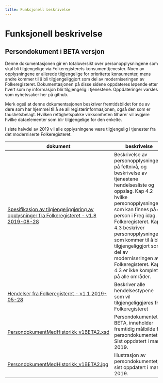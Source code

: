 ```yaml
---
title: Funksjonell beskrivelse
---
```


# Funksjonell beskrivelse

## Persondokument i BETA versjon
Denne dokumentasjonen gir  en totaloversikt over personopplysningene som skal bli tilgjengelige via Folkeregisterets konsumenttjenester. Noen av opplysningene er allerede tilgjengelige for prioriterte konsumenter, mens andre kommer til å bli tilgjengeliggjort som del av moderniseringen av Folkeregisteret. Dokumentasjonen på disse sidene oppdateres løpende etter hvert som ny informasjon blir tilgjengelig i tjenestene. Oppdateringer varsles som nyhetssaker her på github.

Merk også at denne dokumentasjonen beskriver fremtidsbildet for de av dere som har hjemmel til å se all registerinformasjonen, også den som er taushetsbelagt. Hvilken rettighetspakke virksomheten tilhører vil avgjøre hvilke dataelementer som blir tilgjengelige for den enkelte.

I siste halvdel av 2019 vil alle opplysningene være tilgjengelig i tjenester fra det moderniserte Folkeregisteret.

| dokument | beskrivelse |
|----------|-------------|
| [Spesifikasjon av tilgjengeliggjøring av opplysninger fra Folkeregisteret - v1.8 2019-08-28](../dokumenter/Spesifikasjon_av_tilgjengeliggjøring_av_opplysninger_fra_Folkeregisteret_v1_8_2019_08_28.pdf) | Beskrivelse av personopplysningene på feltnivå, og beskrivelse av tjenestene hendelsesliste og oppslag. Kap 4.2  hvilke personopplysninger som kan finnes på en person i Freg idag. Folkeregisteret. Kap 4.3 beskriver personopplysninger som kommer til å bli tilgjengeliggjort som del av moderniseringen av Folkeregisteret. Kap 4.3 er ikke komplett på alle områder.   |
| [Hendelser fra Folkeregisteret - v1.1 2019-05-28](../dokumenter/Hendelser_fra_Folkeregisteret_v1_1_2019_05_28.pdf)                                                      | Beskriver alle hendelsestypene som vil tilgjengeliggjøres fra Folkeregisteret |
| [PersondokumentMedHistorikk_v1BETA2.xsd](../kontrakter/PersondokumentMedHistorikk_v1BETA2.xsd)                                                      | Persondokumentet i BETA, inneholder fremtidig målbilde for persondokumentet. Sist oppdatert i mars 2019. |
| [PersondokumentMedHistorikk_v1BETA2.jpg](../modeller/PersondokumentMedHistorikk_v1BETA2.jpg)                                                        | Illustrasjon av persondokumentet, sist oppdatert i mars 2019. |
